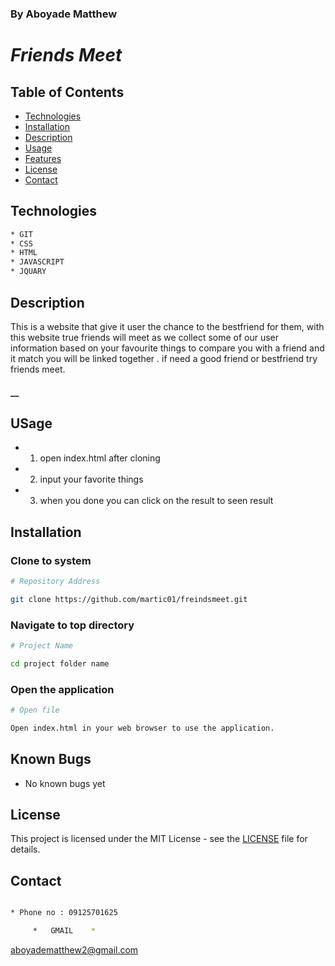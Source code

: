 ### By Aboyade Matthew

# _Friends Meet_


## Table of Contents

- [Technologies](#technologies)
- [Installation](#installation)
- [Description](#description)
- [Usage](#usage)
- [Features](#features)
- [License](#license)
- [Contact](#contact)






## Technologies
```bash
* GIT
* CSS
* HTML
* JAVASCRIPT
* JQUARY
```

## Description
This is a website that give it user the chance to the bestfriend for them, with this website true friends will meet as we collect some of our user information based on your favourite things to compare you with a friend and it match you will be linked together . if need a good friend or bestfriend try friends meet.
#### __

## USage

* 1. open index.html after cloning
* 2. input your favorite things 
* 3. when you done you can click on the result to seen result





## Installation

### Clone to system
```bash
# Repository Address

git clone https://github.com/martic01/freindsmeet.git
```
### Navigate to top directory
```bash
# Project Name

cd project folder name

```
### Open the application

```bash
# Open file

Open index.html in your web browser to use the application.
```


## Known Bugs

* No known bugs yet 

## License

This project is licensed under the MIT License - see the [LICENSE](LICENSE) file for details.

## Contact

```bash

* Phone no : 09125701625

     *   GMAIL    *
```
 aboyadematthew2@gmail.com